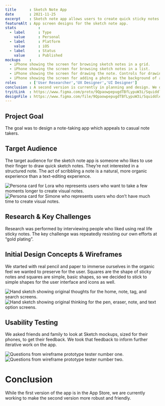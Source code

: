 ```yaml
---
title      : Sketch Note App
date       : 2021-11-25
excerpt    : Sketch note app allows users to create quick sticky notes on their phones.
featureAlt : App screen designs for the sketch note app.
stats          : 
  - label      : Type
    value      : Personal
  - label      : Platform
    value      : iOS
  - label      : Status
    value      : Published
mockups    : 
  - iPhone showing the screen for browsing sketch notes in a grid.
  - iPhone showing the screen for browsing sketch notes in a list.
  - iPhone showing the screen for drawing the note. Controls for drawing, color, and text are presented.
  - iPhone showing the screen for adding a photo as the background of a note.
roles      : ['User Researcher','UX Designer','UI Designer']
conclusion : A second version is currently in planning and design. We don’t have a release date yet.
tryitLink  : https://www.figma.com/proto/9QpaowpepugdTBfLypuW3i/Squiddle?page-id=0%3A1&node-id=3%3A6&viewport=241%2C48%2C0.34&scaling=scale-down&starting-point-node-id=6%3A338
designFile : https://www.figma.com/file/9QpaowpepugdTBfLypuW3i/Squiddle?node-id=0%3A1
---
```


## Project Goal

The goal was to design a note-taking app which appeals to casual note takers.

## Target Audience

The target audience for the sketch note app is someone who likes to use their finger to draw quick sketch notes. They’re not interested in a structured note. The act of scribbling a note is a natural, more organic experience than a text-editing experience.

![Persona card for Lora who represents users who want to take a few moments longer to create visual notes.](/images/projects/sketch-note-app/persona-1.jpg)
![Persona card for Simone who represents users who don’t have much time to create visual notes.](/images/projects/sketch-note-app/persona-2.jpg)

## Research & Key Challenges

Research was performed by interviewing people who liked using real life sticky notes. The key challenge was repeatedly resisting our own efforts at “gold plating”.

## Initial Design Concepts & Wireframes

We started with real pencil and paper to immerse ourselves in the organic feel we wanted to preserve for the user. Squares are the shape of sticky notes and squares are simple, basic shapes, so we decided to stick to simple shapes for the user interface and icons as well.

![Hand sketch showing original thoughts for the home, note, tag, and search screens.](/images/projects/sketch-note-app/sketch-wireframe-1.jpg)
![Hand sketch showing original thinking for the pen, eraser, note, and text option screens.](/images/projects/sketch-note-app/sketch-wireframe-2.jpg)

## Usability Testing

 We asked friends and family to look at Sketch mockups, sized for their phones, to get their feedback. We took that feedback to inform further iterative work on the app.

![Questions from wireframe prototype tester number one.](/images/projects/sketch-note-app/usability-1.jpg)
![Questions from wireframe prototype tester number two.](/images/projects/sketch-note-app/usability-2.jpg)

# Conclusion

While the first version of the app is in the App Store, we are currently working to make the second version more robust and friendly.
